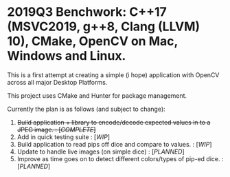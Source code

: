 # 2019Q3 Benchwork: C++17 (MSVC2019, g++8, Clang (LLVM) 10), CMake, OpenCV on Mac, Windows and Linux.

This is a first attempt at creating a simple (i hope) application with OpenCV across all major Desktop Platforms.

This project uses CMake and Hunter for package management.

Currently the plan is as follows (and subject to change):

1. ~~Build application + library to encode/decode expected values in to a JPEG image. : \[*COMPLETE*]~~
2. Add in quick testing suite : \[*WIP*]
3. Build application to read pips off dice and compare to values. : \[*WIP*]
4. Update to handle live images (on simple dice) : \[*PLANNED*]
5. Improve as time goes on to detect different colors/types of pip-ed dice. : \[*PLANNED*]
